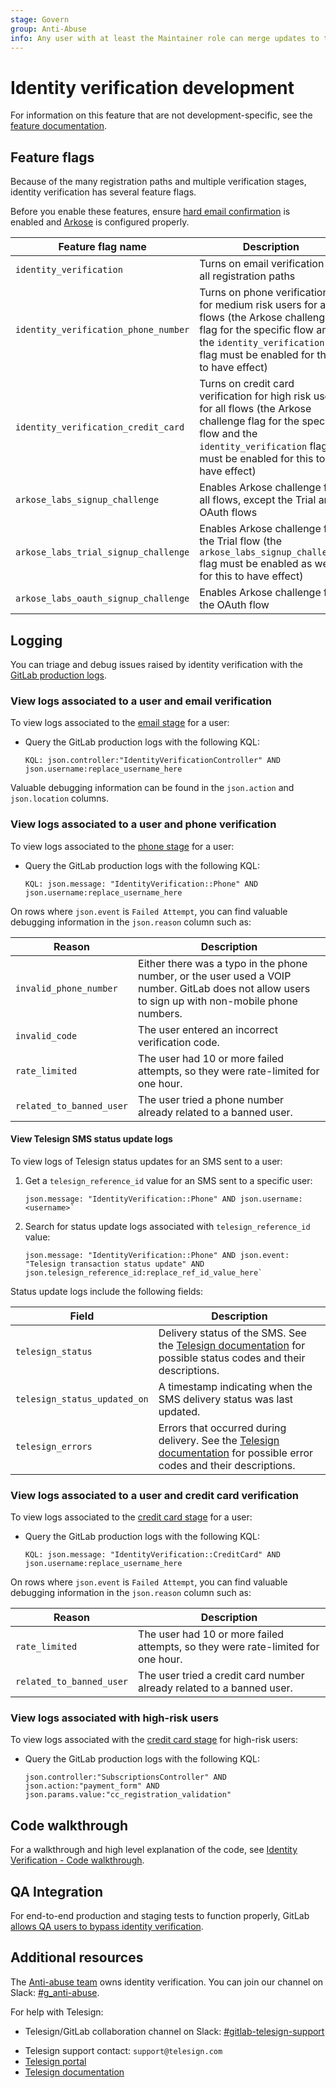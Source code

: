 ```yaml
---
stage: Govern
group: Anti-Abuse
info: Any user with at least the Maintainer role can merge updates to this content. For details, see https://docs.gitlab.com/ee/development/development_processes.html#development-guidelines-review.
---
```


# Identity verification development

For information on this feature that are not development-specific, see the [feature documentation](../security/identity_verification.md).

## Feature flags

Because of the many registration paths and multiple verification stages, identity verification has several feature flags.

Before you enable these features, ensure [hard email confirmation](../security/user_email_confirmation.md) is enabled and [Arkose](../integration/arkose.md#configuration) is configured properly.

| Feature flag name | Description |
|---------|-------------|
| `identity_verification` | Turns on email verification for all registration paths |
| `identity_verification_phone_number` | Turns on phone verification for medium risk users for all flows (the Arkose challenge flag for the specific flow and the `identity_verification` flag must be enabled for this to have effect) |
| `identity_verification_credit_card` | Turns on credit card verification for high risk users for all flows (the Arkose challenge flag for the specific flow and the `identity_verification` flag must be enabled for this to have effect) |
| `arkose_labs_signup_challenge` | Enables Arkose challenge for all flows, except the Trial and OAuth flows |
| `arkose_labs_trial_signup_challenge` | Enables Arkose challenge for the Trial flow (the `arkose_labs_signup_challenge` flag must be enabled as well for this to have effect) |
| `arkose_labs_oauth_signup_challenge` | Enables Arkose challenge for the OAuth flow |

## Logging

You can triage and debug issues raised by identity verification with the [GitLab production logs](https://log.gprd.gitlab.net).

### View logs associated to a user and email verification

To view logs associated to the [email stage](../security/identity_verification.md#email-verification) for a user:

- Query the GitLab production logs with the following KQL:

  ```plaintext
  KQL: json.controller:"IdentityVerificationController" AND json.username:replace_username_here
  ```

Valuable debugging information can be found in the `json.action` and `json.location` columns.

### View logs associated to a user and phone verification

To view logs associated to the [phone stage](../security/identity_verification.md#phone-number-verification) for a user:

- Query the GitLab production logs with the following KQL:

  ```plaintext
  KQL: json.message: "IdentityVerification::Phone" AND json.username:replace_username_here
  ```

On rows where `json.event` is `Failed Attempt`, you can find valuable debugging information in the `json.reason` column such as:

| Reason  | Description |
|---------|-------------|
| `invalid_phone_number` | Either there was a typo in the phone number, or the user used a VOIP number. GitLab does not allow users to sign up with non-mobile phone numbers. |
| `invalid_code` | The user entered an incorrect verification code. |
| `rate_limited` | The user had 10 or more failed attempts, so they were rate-limited for one hour. |
| `related_to_banned_user` | The user tried a phone number already related to a banned user. |

#### View Telesign SMS status update logs

To view logs of Telesign status updates for an SMS sent to a user:

1. Get a `telesign_reference_id` value for an SMS sent to a specific user:

   ```plaintext
   json.message: "IdentityVerification::Phone" AND json.username:<username>`
   ```

1. Search for status update logs associated with `telesign_reference_id` value:

   ```plaintext
   json.message: "IdentityVerification::Phone" AND json.event: "Telesign transaction status update" AND json.telesign_reference_id:replace_ref_id_value_here`
   ```

Status update logs include the following fields:

| Field  | Description |
|---------|-------------|
| `telesign_status` | Delivery status of the SMS. See the [Telesign documentation](https://developer.telesign.com/enterprise/reference/smscallbacks#status-codes) for possible status codes and their descriptions. |
| `telesign_status_updated_on` | A timestamp indicating when the SMS delivery status was last updated. |
| `telesign_errors` | Errors that occurred during delivery. See the [Telesign documentation](https://developer.telesign.com/enterprise/reference/smscallbacks#status-codes) for possible error codes and their descriptions. |

### View logs associated to a user and credit card verification

To view logs associated to the [credit card stage](../security/identity_verification.md#credit-card-verification) for a user:

- Query the GitLab production logs with the following KQL:

  ```plaintext
  KQL: json.message: "IdentityVerification::CreditCard" AND json.username:replace_username_here
  ```

On rows where `json.event` is `Failed Attempt`, you can find valuable debugging information in the `json.reason` column such as:

| Reason  | Description |
|---------|-------------|
| `rate_limited` | The user had 10 or more failed attempts, so they were rate-limited for one hour. |
| `related_to_banned_user` | The user tried a credit card number already related to a banned user. |

### View logs associated with high-risk users

To view logs associated with the [credit card stage](../security/identity_verification.md#credit-card-verification) for high-risk users:

- Query the GitLab production logs with the following KQL:

  ```plaintext
  json.controller:"SubscriptionsController" AND json.action:"payment_form" AND json.params.value:"cc_registration_validation"
  ```

## Code walkthrough

<i class="fa fa-youtube-play youtube" aria-hidden="true"></i>
For a walkthrough and high level explanation of the code, see [Identity Verification - Code walkthrough](https://www.youtube.com/watch?v=DIsnMiNzND8).

## QA Integration

For end-to-end production and staging tests to function properly, GitLab [allows QA users to bypass identity verification](https://gitlab.com/gitlab-org/gitlab/-/merge_requests/117633).

## Additional resources

<!-- markdownlint-disable MD044 -->
The [Anti-abuse team](https://about.gitlab.com/handbook/engineering/development/data-science/anti-abuse/#team-members) owns identity verification. You can join our channel on Slack: [#g_anti-abuse](https://gitlab.slack.com/archives/C03EH5HCLPR).
<!-- markdownlint-enable MD044 -->

For help with Telesign:

<!-- markdownlint-disable MD044 -->
- Telesign/GitLab collaboration channel on Slack: [#gitlab-telesign-support](https://gitlab.slack.com/archives/C052EAXB6BY)
<!-- markdownlint-enable MD044 -->
- Telesign support contact: `support@telesign.com`
- [Telesign portal](https://teleportal.telesign.com/)
- [Telesign documentation](https://developer.telesign.com/enterprise/docs/get-started-with-docs)
